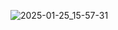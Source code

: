 ![2025-01-25_15-57-31](https://github.com/user-attachments/assets/078369ae-96d0-4737-8523-3e7ca83c8bd9)
